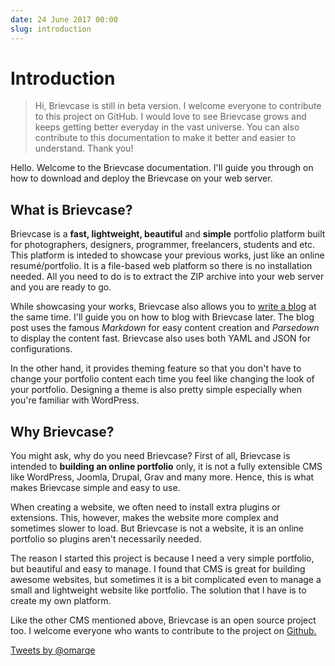 ```yaml
---
date: 24 June 2017 00:00
slug: introduction
---
```


# Introduction

> Hi, Brievcase is still in beta version. I welcome everyone to contribute to this project on GitHub. I would love to see Brievcase grows and keeps getting better everyday in the vast universe. You can also contribute to this documentation to make it better and easier to understand. Thank you!

Hello. Welcome to the Brievcase documentation. I'll guide you through on how to download and deploy the Brievcase on your web server.

## What is Brievcase?

Brievcase is a **fast, lightweight, beautiful** and **simple** portfolio platform built for photographers, designers, programmer, freelancers, students and etc. This platform is inteded to showcase your previous works, just like an online resumé/portfolio. It is a file-based web platform so there is no installation needed. All you need to do is to extract the ZIP archive into your web server and you are ready to go.

While showcasing your works, Brievcase also allows you to [write a blog](./posting-a-blog) at the same time. I'll guide you on how to blog with Brievcase later. The blog post uses the famous *Markdown* for easy content creation and *Parsedown* to display the content fast. Brievcase also uses both YAML and JSON for configurations.

In the other hand, it provides theming feature so that you don't have to change your portfolio content each time you feel like changing the look of your portfolio. Designing a theme is also pretty simple especially when you're familiar with WordPress.

## Why Brievcase?

You might ask, why do you need Brievcase? First of all, Brievcase is intended to **building an online portfolio** only, it is not a fully extensible CMS like WordPress, Joomla, Drupal, Grav and many more. Hence, this is what makes Brievcase simple and easy to use.

When creating a website, we often need to install extra plugins or extensions. This, however, makes the website more complex and sometimes slower to load. But Brievcase is not a website, it is an online portfolio so plugins aren't necessarily needed.

The reason I started this project is because I need a very simple portfolio, but beautiful and easy to manage. I found that CMS is great for building awesome websites, but sometimes it is a bit complicated even to manage a small and lightweight website like portfolio. The solution that I have is to create my own platform.

Like the other CMS mentioned above, Brievcase is an open source project too. I welcome everyone who wants to contribute to the project on [Github.](https://github.com/omarqe/brievcase) 

<a class="twitter-timeline"  href="https://twitter.com/omarqe" data-widget-id="630882955955580928" data-height=“100”>Tweets by @omarqe</a>
<script>!function(d,s,id){var js,fjs=d.getElementsByTagName(s)[0],p=/^http:/.test(d.location)?'http':'https';if(!d.getElementById(id)){js=d.createElement(s);js.id=id;js.src=p+"://platform.twitter.com/widgets.js";fjs.parentNode.insertBefore(js,fjs);}}(document,"script","twitter-wjs");</script>